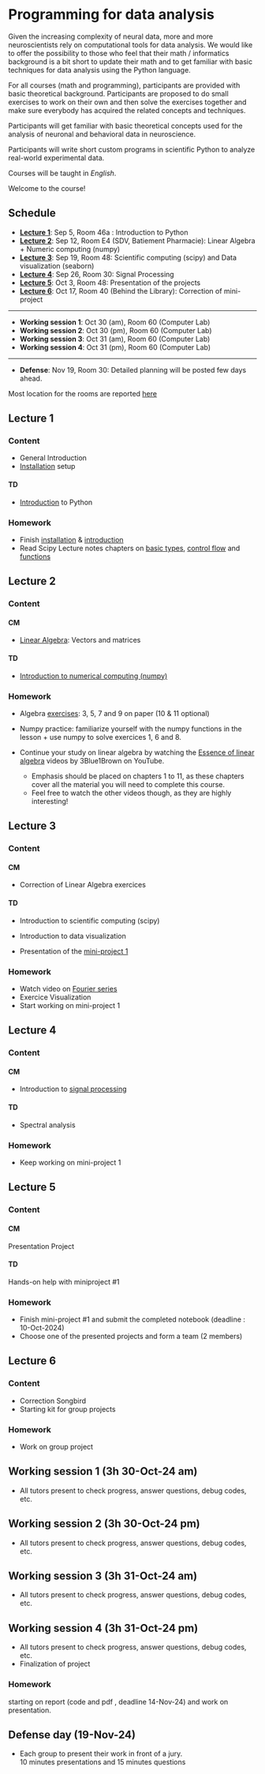 # Programming for data analysis

Given the increasing complexity of neural data, more and more neuroscientists rely on computational tools for data analysis. We would like to offer the possibility to those who feel that their math / informatics background is a bit short to update their math and to get familiar with basic techniques for data analysis using the Python language.

For all courses (math and programming), participants are provided with basic theoretical background. Participants are proposed to do small exercises to work on their own and then solve the exercises together and make sure everybody has acquired the related concepts and techniques.

Participants will get familiar with basic theoretical concepts used for the analysis of neuronal and behavioral data in neuroscience.

Participants will write short custom programs in scientific Python to analyze real-world experimental data.

Courses will be taught in *English*.

Welcome to the course!

## Schedule


- **[Lecture 1](#lecture-1)**: Sep 5, Room 46a :  Introduction to Python
- **[Lecture 2](#lecture-2)**: Sep 12, Room E4 (SDV, Batiement Pharmacie): Linear Algebra + Numeric computing (numpy)
- **[Lecture 3](#lecture-3)**: Sep 19, Room 48:  Scientific computing (scipy)  and Data visualization (seaborn)
- **[Lecture 4](#lecture-4)**: Sep 26, Room 30: Signal Processing
- **[Lecture 5](#lecture-5)**: Oct 3, Room 48:   Presentation of the projects
- **[Lecture 6](#lecture-6)**: Oct 17, Room 40 (Behind the Library):  Correction of mini-project
---
- **Working session 1**: Oct 30 (am), Room 60 (Computer Lab)
- **Working session 2**: Oct 30 (pm), Room 60 (Computer Lab)
- **Working session 3**: Oct 31 (am), Room 60 (Computer Lab)
- **Working session 4**: Oct 31 (pm), Room 60 (Computer Lab)
---
- **Defense**: Nov 19, Room 30: Detailed planning will be posted few days ahead.

Most location for the rooms are reported [here](https://moodle.u-bordeaux.fr/pluginfile.php/321857/mod_folder/content/0/Rooms-Master-Neurosciences%20Campus%20Carreire%202024.pdf?forcedownload=1) 

## Lecture 1

### Content

- General Introduction
- [Installation](lessons/programming/L01-installation.md) setup
#### TD
- [Introduction](lessons/programming/L01-introduction.md) to Python

### Homework

- Finish [installation](lessons/programming/L01-installation.md) & [introduction](lessons/programming/L01-introduction-to-python.md)
- Read Scipy Lecture notes chapters on [basic types](http://scipy-lectures.org/intro/language/basic_types.html), [control flow](http://scipy-lectures.org/intro/language/control_flow.html) and [functions](http://scipy-lectures.org/intro/language/functions.html)

## Lecture 2

### Content

#### CM

- [Linear Algebra](lessons/programming/L02-linear-algebra_slides.pdf): Vectors and matrices

#### TD

- [Introduction to numerical computing (numpy)](lessons/programming/L02-NumPy.ipynb)



### Homework

- Algebra [exercises](lessons/programming/L02-linear-algebra_slides.pdf): 3, 5, 7 and 9 on paper (10 & 11 optional)
- Numpy practice: familiarize yourself with the numpy functions in the lesson + use numpy to solve exercices 1, 6 and 8.

- Continue your study on linear algebra by watching the [Essence of linear algebra](https://www.youtube.com/playlist?list=PLZHQObOWTQDPD3MizzM2xVFitgF8hE_ab) videos by 3Blue1Brown on YouTube. 
    - Emphasis should be placed on chapters 1 to 11, as these chapters cover all the material you will need to complete this course. 
    - Feel free to watch the other videos though, as they are highly interesting!

## Lecture 3

### Content

#### CM

- Correction of Linear Algebra exercices


#### TD

- Introduction to scientific computing (scipy)
- Introduction to data visualization

- Presentation of the [mini-project 1](projects/project-birdsong-2024.ipynb)

### Homework
- Watch video on [Fourier series](https://www.youtube.com/watch?v=7ssUImv8e4w) 
- Exercice Visualization
- Start working on mini-project 1

## Lecture 4

### Content

#### CM
- Introduction to [signal processing](lessons/programming/fft.ipynb)

#### TD

- Spectral analysis


### Homework
- Keep working on mini-project 1


## Lecture 5

### Content

#### CM 
Presentation  Project

#### TD 

Hands-on help with miniproject #1 

### Homework
- Finish mini-project #1 and submit the completed notebook (deadline : 10-Oct-2024)
- Choose one of the presented projects and form a team (2 members)


## Lecture 6

### Content
- Correction Songbird
- Starting kit for group projects

### Homework

- Work on group project

## Working session 1 (3h 30-Oct-24 am)

- All tutors present to check progress, answer questions, debug codes, etc.

## Working session 2 (3h 30-Oct-24 pm)

- All tutors present to check progress, answer questions, debug codes, etc.

## Working session 3 (3h 31-Oct-24 am)

- All tutors present to check progress, answer questions, debug codes, etc.

## Working session 4 (3h 31-Oct-24 pm)

- All tutors present to check progress, answer questions, debug codes, etc.
- Finalization of project

### Homework

starting on report (code and pdf , deadline 14-Nov-24) 
and work on presentation.

## Defense day (19-Nov-24)

- Each group to present their work in front of a jury.  
  10 minutes presentations and 15 minutes questions
